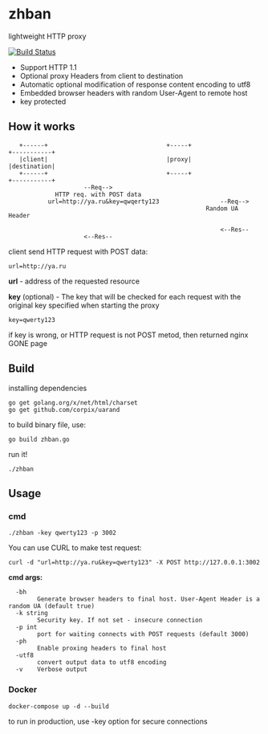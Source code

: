 # zhban
lightweight HTTP proxy

[![Build Status](https://travis-ci.com/poloten4ik100/zhban.svg?branch=master)](https://travis-ci.com/poloten4ik100/zhban)

* Support HTTP 1.1
* Optional proxy Headers from client to destination
* Automatic optional modification of response content encoding to utf8
* Embedded browser headers with random User-Agent to remote host
* key protected

## How it works

```
   +------+                                 +-----+                     +-----------+
   |client|                                 |proxy|                     |destination|
   +------+                                 +-----+                     +-----------+
                     --Req-->       
             HTTP req. with POST data
           url=http://ya.ru&key=qwqerty123                 --Req-->
                                                       Random UA Header
                                                        
                                                           <--Res--
                     <--Res--
```

client send HTTP request with POST data:

```
url=http://ya.ru
```

**url** - address of the requested resource

**key** (optional) - The key that will be checked for each request with the original key specified when starting the proxy

```
key=qwerty123
```

if key is wrong, or HTTP request is not POST metod, then returned nginx GONE page

## Build

installing dependencies

```
go get golang.org/x/net/html/charset
go get github.com/corpix/uarand
```

to build binary file, use:

```
go build zhban.go
```

run it!

```
./zhban
```
## Usage

### cmd

```
./zhban -key qwerty123 -p 3002
```

You can use CURL to make test request:

```
curl -d "url=http://ya.ru&key=qwerty123" -X POST http://127.0.0.1:3002
```

**cmd args:**
```
  -bh
        Generate browser headers to final host. User-Agent Header is a random UA (default true)
  -k string
        Security key. If not set - insecure connection
  -p int
        port for waiting connects with POST requests (default 3000)
  -ph
        Enable proxing headers to final host
  -utf8
        convert output data to utf8 encoding
  -v    Verbose output
```

### Docker

```
docker-compose up -d --build
```

to run in production, use -key option for secure connections

